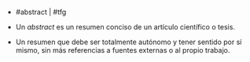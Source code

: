 - #abstract | #tfg 

- Un *abstract* es un resumen conciso de un artículo científico o tesis.
- Un resumen que debe ser totalmente autónomo y tener sentido por sí mismo, sin más referencias a fuentes externas o al propio trabajo.